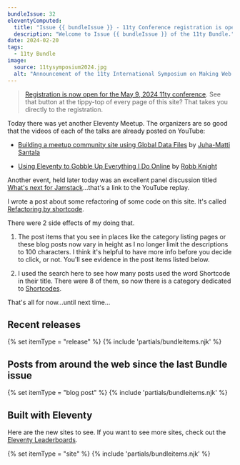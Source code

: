 ```yaml
---
bundleIssue: 32
eleventyComputed:
  title: "Issue {{ bundleIssue }} - 11ty Conference registration is open...Yet another great Eleventy Meetup...a What's the Future of Jamstack panel...And 13 posts, and 9 sites to see."
  description: "Welcome to Issue {{ bundleIssue }} of the 11ty Bundle."
date: 2024-02-20
tags:
  - 11ty Bundle
image:
  source: 11tysymposium2024.jpg
  alt: "Announcement of the 11ty International Symposium on Making Web Sites Real Good"
---
```


> [Registration is now open for the May 9, 2024 11ty conference](https://conf.11ty.dev/). See that button at the tippy-top of every page of this site? That takes you directly to the registration.

Today there was yet another Eleventy Meetup. The organizers are so good that the videos of each of the talks are already posted on YouTube:

- [Building a meetup community site using Global Data Files](https://www.youtube.com/watch?v=e_H4DxqAiyY) by [Juha-Matti Santala](https://hamatti.org/)

- [Using Eleventy to Gobble Up Everything I Do Online](https://www.youtube.com/watch?v=e_87IF7KGgo) by [Robb Knight](https://rknight.me/)

Another event, held later today was an excellent panel discussion titled [What's next for Jamstack](https://www.youtube.com/watch?v=Nn0kBdwGa78)...that's a link to the YouTube replay.

I wrote a post about some refactoring of some code on this site. It's called [Refactoring by shortcode](https://www.bobmonsour.com/posts/refactoring-by-shortcode/).

There were 2 side effects of my doing that.

1. The post items that you see in places like the category listing pages or these blog posts now vary in height as I no longer limit the descriptions to 100 characters. I think it's helpful to have more info before you decide to click, or not. You'll see evidence in the post items listed below.

2. I used the search here to see how many posts used the word Shortcode in their title. There were 8 of them, so now there is a category dedicated to [Shortcodes](/categories/shortcodes/).

That's all for now...until next time...

<div id="releases"></div>

## Recent releases

{% set itemType = "release" %}
{% include 'partials/bundleitems.njk' %}

<div id="newposts"></div>

## Posts from around the web since the last Bundle issue

{% set itemType = "blog post" %}
{% include 'partials/bundleitems.njk' %}

<div id="sites"></div>

## Built with Eleventy

Here are the new sites to see. If you want to see more sites, check out the [Eleventy Leaderboards](https://www.11ty.dev/speedlify/).

{% set itemType = "site" %}
{% include 'partials/bundleitems.njk' %}
